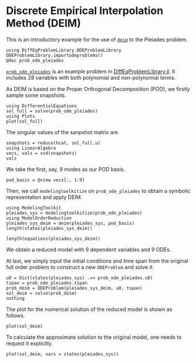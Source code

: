 # Discrete Empirical Interpolation Method (DEIM)

This is an introductory example for the use of [`deim`](@ref) to the Pleiades problem.

```@example deim-pleiades
using DiffEqProblemLibrary.ODEProblemLibrary
ODEProblemLibrary.importodeproblems()
@doc prob_ode_pleiades
```

[`prob_ode_pleiades`](https://github.com/SciML/DiffEqProblemLibrary.jl/blob/c2cf35b728856c1d9c07d48dc83daef91b964e2c/src/ode/ode_simple_nonlinear_prob.jl#L225)
is an example problem in 
[DiffEqProblemLibrary.jl](https://github.com/JuliaDiffEq/DiffEqProblemLibrary.jl/tree/master/src/ode).
It includes 28 variables with both polynomial and non-polynomial terms.

As DEIM is based on the Proper Orthogonal Decomposition (POD), we firstly sample some 
snapshots.

```@example deim-pleiades
using DifferentialEquations
sol_full = solve(prob_ode_pleiades)
using Plots
plot(sol_full)
```

The singular values of the sanpshot matrix are

```@example deim-pleiades
snapshots = reduce(hcat, sol_full.u)
using LinearAlgebra
vecs, vals = svd(snapshots)
vals
```

We take the first, say, 9 modes as our POD basis.

```@example deim-pleiades
pod_basis = @view vecs[:, 1:9]
```

Then, we call `modelingtoolkitize` on `prob_ode_pleiades` to obtain a symbolic 
representation and apply DEIM.

```@example deim-pleiades
using ModelingToolkit
pleiades_sys = modelingtoolkitize(prob_ode_pleiades)
using ModelOrderReduction
pleiades_sys_deim = deim(pleiades_sys, pod_basis)
length(states(pleiades_sys_deim))
```

```@example deim-pleiades
length(equations(pleiades_sys_deim))
```

We obtain a reduced model with 9 dependent variables and 9 ODEs.

At last, we simply input the initial conditions and time span from the original full order
problem to construct a new `ODEProblem` and solve it.

```@example deim-pleiades
u0 = Dict(states(pleiades_sys) .=> prob_ode_pleiades.u0)
tspan = prob_ode_pleiades.tspan
prob_deim = ODEProblem(pleiades_sys_deim, u0, tspan)
sol_deim = solve(prob_deim)
nothing
```

The plot for the numerical solution of the reduced model is shown as follows.

```@example deim-pleiades
plot(sol_deim)
```

To calculate the approximate solution to the original model, one needs to request it
explicitly.

```@example deim-pleiades
plot(sol_deim, vars = states(pleiades_sys))
```
